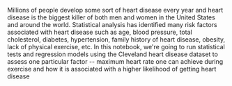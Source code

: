 Millions of people develop some sort of heart disease every year and heart disease is the biggest killer of both men and women in the United States and around the world. Statistical analysis has identified many risk factors associated with heart disease such as age, blood pressure, total cholesterol, diabetes, hypertension, family history of heart disease, obesity, lack of physical exercise, etc. In this notebook, we're going to run statistical tests and regression models using the Cleveland heart disease dataset to assess one particular factor -- maximum heart rate one can achieve during exercise and how it is associated with a higher likelihood of getting heart disease
